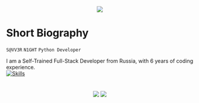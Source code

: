 </p>

<h1 align="center">
    <img src="https://readme-typing-svg.herokuapp.com?font=Roboto+Condensed&weight=900&size=30&duration=3000&pause=800&color=FF8000&background=FFFFFF00&center=true&random=false&width=435&lines=HELLO+EVERYONE!;I'M+-+S@VV3R;TELEGRAM+AND+DISCORD+BOTS" />
</h1>

# Short Biography

`S@VV3R` `N1GHT` `Python Developer`    

I am a Self-Trained Full-Stack Developer from Russia, with 6 years of coding experience.
<br>
[![Skills](https://skillicons.dev/icons?i=python,js,sqlite,mongodb,vscode,windows,arch,docker,git)](https://skillicons.dev)

#

<p align="center">
   <img src="http://github-profile-summary-cards.vercel.app/api/cards/profile-details?username=yahshield&theme=tokyonight">
   <img src="https://streak-stats.demolab.com?user=yahshield&theme=dracula&border_radius=4.5">
</p>
